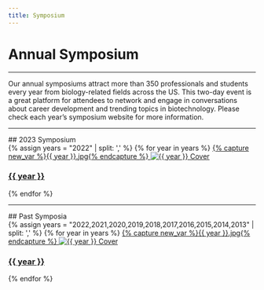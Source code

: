 ```yaml
---
title: Symposium
---
```


<div class="row align-items-center py-auto my-auto py-md-5 my-md-5">
    <div class="col-12 col-md col-lg-5">
        <h1 class="display-1">
            Annual Symposium
        </h1>
    </div>
    <div class="col-12 col-md">
        <hr>
        <!-- <img src="{{ "/assets/img/btba_logo.png" | absolute_url }}" alt="BTBA logo" class="float-left p-4" width="150"> -->
        <p class="">
            Our annual symposiums attract more than 350 professionals and students every year from biology-related fields across the US. This two-day event is a great platform for attendees to network and engage in conversations about career development and trending topics in biotechnology. Please check each year’s symposium website for more information.  
        </p>
    </div>
</div>

<hr class="mt-5 mb-4" />
## 2023 Symposium

<div class="row">
    {% assign years = "2022" | split: ',' %}
    {% for year in years %}
    <a class="col-4 col-md-3 col-lg-2" href="{{ year | prepend: '/' | absolute_url }}">
        {% capture new_var %}{{ year }}.jpg{% endcapture %}
        <img src="{{ '/assets/img/symposium_cover/symposium_pb-' | append: new_var | absolute_url }}" alt="{{ year }} Cover">
        <h3 class="text-center btn-link">{{ year }}</h3>
    </a>
    {% endfor %}
</div>

<hr class="mt-5 mb-4" />
## Past Symposia

<div class="row">
    {% assign years = "2022,2021,2020,2019,2018,2017,2016,2015,2014,2013" | split: ',' %}
    {% for year in years %}
    <a class="col-4 col-md-3 col-lg-2" href="{{ year | prepend: '/' | absolute_url }}">
        {% capture new_var %}{{ year }}.jpg{% endcapture %}
        <img src="{{ '/assets/img/symposium_cover/symposium_pb-' | append: new_var | absolute_url }}" alt="{{ year }} Cover">
        <h3 class="text-center btn-link">{{ year }}</h3>
    </a>
    {% endfor %}
</div>


